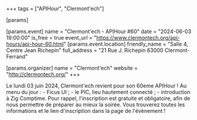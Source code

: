 +++
tags = ["APIHour", "Clermont'ech"]

[params]

[params.event]
name = "Clermont'ech - APIHour #60"
date = "2024-06-03 19:00:00"
is_free = true
event_url = "https://www.clermontech.org/api-hours/api-hour-60.html"
[params.event.location]
friendly_name = "Salle 4, Centre Jean Richepin"
full_address = "21 Rue J. Richepin 63000 Clermont-Ferrand"

[params.organizer]
name = "Clermont'ech"
website = "http://clermontech.org/"
+++

Le lundi 03 juin 2024, Clermont'ech revient pour son 60eme APIHour !
Au menu du jour : - Ficus UI ; - le PIC, lieu hautement connecté ; - introduction à Zig Comptime.
Pour rappel, l'inscription est gratuite et obligatoire, afin de nous permettre de préparer au mieux la soirée. Vous trouverez toutes les informations et le lien d'inscription dans la page de l'évènement !
